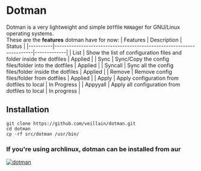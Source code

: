 # Dotman
Dotman is a very lightweight and simple ```DOT```file ```MAN```ager for GNU/Linux operating systems.\
These are the **features** dotman have for now:
| Features | Description                                                         | Status      | 
|----------|---------------------------------------------------------------------|-------------|
| List     | Show the list of configuration files and folder inside the dotfiles | Applied     |
| Sync     | Sync/Copy the config files/folder into the dotfiles                 | Applied     |
| Syncall  | Sync all the config files/folder inside the dotfiles                | Applied     |
| Remove   | Remove config files/folder from dotfiles                            | Applied     |
| Apply    | Apply configuration from dotfiles to local                          | In Progress |
| Appyyall | Apply all configuration from dotfiles to local                      | In progress |


## Installation
```
git clone https://github.com/veillain/dotman.git
cd dotman
cp -rf src/dotman /usr/bin/
```

### If you're using archlinux, dotman can be installed from aur
[![dotman](https://img.shields.io/aur/version/dotman?color=1793d1&label=dotman&logo=arch-linux&style=for-the-badge)](https://aur.archlinux.org/packages/dotman/)


